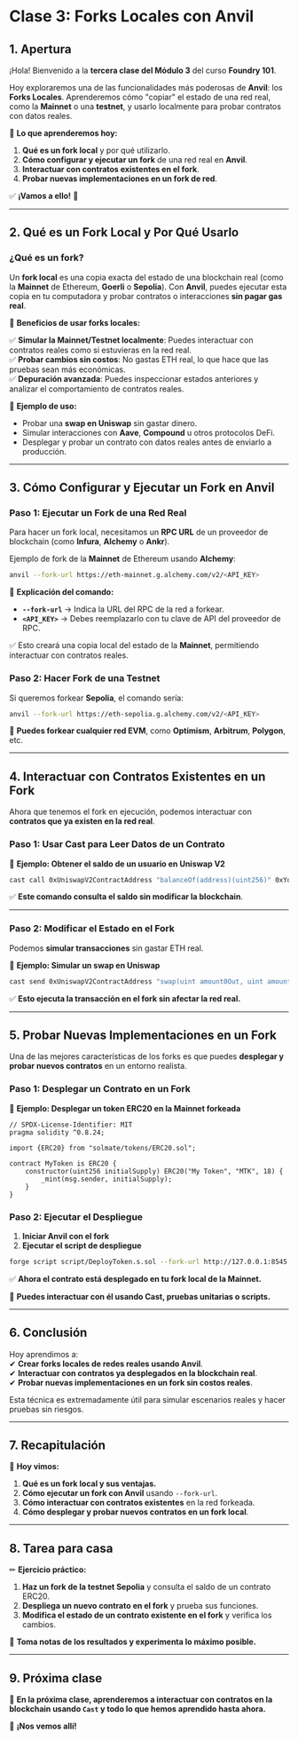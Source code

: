# **Clase 3: Forks Locales con Anvil**  

## **1. Apertura**  

¡Hola! Bienvenido a la **tercera clase del Módulo 3** del curso **Foundry 101**.  

Hoy exploraremos una de las funcionalidades más poderosas de **Anvil**: los **Forks Locales**. Aprenderemos cómo "copiar" el estado de una red real, como la **Mainnet** o una **testnet**, y usarlo localmente para probar contratos con datos reales.  

📌 **Lo que aprenderemos hoy:**  

1. **Qué es un fork local** y por qué utilizarlo.  
2. **Cómo configurar y ejecutar un fork** de una red real en **Anvil**.  
3. **Interactuar con contratos existentes en el fork**.  
4. **Probar nuevas implementaciones en un fork de red**.  

✅ **¡Vamos a ello!** 🚀  

---

## **2. Qué es un Fork Local y Por Qué Usarlo**  

### **¿Qué es un fork?**  

Un **fork local** es una copia exacta del estado de una blockchain real (como la **Mainnet** de Ethereum, **Goerli** o **Sepolia**). Con **Anvil**, puedes ejecutar esta copia en tu computadora y probar contratos o interacciones **sin pagar gas real**.  

📌 **Beneficios de usar forks locales:**  

✅ **Simular la Mainnet/Testnet localmente**: Puedes interactuar con contratos reales como si estuvieras en la red real.  
✅ **Probar cambios sin costos**: No gastas ETH real, lo que hace que las pruebas sean más económicas.  
✅ **Depuración avanzada**: Puedes inspeccionar estados anteriores y analizar el comportamiento de contratos reales.  

📌 **Ejemplo de uso:**  
- Probar una **swap en Uniswap** sin gastar dinero.  
- Simular interacciones con **Aave**, **Compound** u otros protocolos DeFi.  
- Desplegar y probar un contrato con datos reales antes de enviarlo a producción.  

---

## **3. Cómo Configurar y Ejecutar un Fork en Anvil**  

### **Paso 1: Ejecutar un Fork de una Red Real**  

Para hacer un fork local, necesitamos un **RPC URL** de un proveedor de blockchain (como **Infura**, **Alchemy** o **Ankr**).  

Ejemplo de fork de la **Mainnet** de Ethereum usando **Alchemy**:  

```bash
anvil --fork-url https://eth-mainnet.g.alchemy.com/v2/<API_KEY>
```

📌 **Explicación del comando:**  
- **`--fork-url`** → Indica la URL del RPC de la red a forkear.  
- **`<API_KEY>`** → Debes reemplazarlo con tu clave de API del proveedor de RPC.  

✅ Esto creará una copia local del estado de la **Mainnet**, permitiendo interactuar con contratos reales.  

### **Paso 2: Hacer Fork de una Testnet**  

Si queremos forkear **Sepolia**, el comando sería:  

```bash
anvil --fork-url https://eth-sepolia.g.alchemy.com/v2/<API_KEY>
```

📌 **Puedes forkear cualquier red EVM**, como **Optimism**, **Arbitrum**, **Polygon**, etc.  

---

## **4. Interactuar con Contratos Existentes en un Fork**  

Ahora que tenemos el fork en ejecución, podemos interactuar con **contratos que ya existen en la red real**.  

### **Paso 1: Usar Cast para Leer Datos de un Contrato**  

📌 **Ejemplo: Obtener el saldo de un usuario en Uniswap V2**  

```bash
cast call 0xUniswapV2ContractAddress "balanceOf(address)(uint256)" 0xYourAddress --rpc-url http://127.0.0.1:8545
```

✅ **Este comando consulta el saldo sin modificar la blockchain**.  

---

### **Paso 2: Modificar el Estado en el Fork**  

Podemos **simular transacciones** sin gastar ETH real.  

📌 **Ejemplo: Simular un swap en Uniswap**  

```bash
cast send 0xUniswapV2ContractAddress "swap(uint amount0Out, uint amount1Out, address to, bytes calldata data)" 100 0 0xYourAddress "0x" --rpc-url http://127.0.0.1:8545 --private-key <PRIVATE_KEY>
```

✅ **Esto ejecuta la transacción en el fork sin afectar la red real.**  

---

## **5. Probar Nuevas Implementaciones en un Fork**  

Una de las mejores características de los forks es que puedes **desplegar y probar nuevos contratos** en un entorno realista.  

### **Paso 1: Desplegar un Contrato en un Fork**  

📌 **Ejemplo: Desplegar un token ERC20 en la Mainnet forkeada**  

```solidity
// SPDX-License-Identifier: MIT
pragma solidity ^0.8.24;

import {ERC20} from "solmate/tokens/ERC20.sol";

contract MyToken is ERC20 {
    constructor(uint256 initialSupply) ERC20("My Token", "MTK", 18) {
        _mint(msg.sender, initialSupply);
    }
}
```

### **Paso 2: Ejecutar el Despliegue**  

1. **Iniciar Anvil con el fork**  
2. **Ejecutar el script de despliegue**  

```bash
forge script script/DeployToken.s.sol --fork-url http://127.0.0.1:8545 --broadcast
```

✅ **Ahora el contrato está desplegado en tu fork local de la Mainnet.**  

📌 **Puedes interactuar con él usando Cast, pruebas unitarias o scripts.**  

---

## **6. Conclusión**  

Hoy aprendimos a:  
✔ **Crear forks locales de redes reales usando Anvil**.  
✔ **Interactuar con contratos ya desplegados en la blockchain real**.  
✔ **Probar nuevas implementaciones en un fork sin costos reales**.  

Esta técnica es extremadamente útil para simular escenarios reales y hacer pruebas sin riesgos.  

---

## **7. Recapitulación**  

📌 **Hoy vimos:**  
1. **Qué es un fork local y sus ventajas.**  
2. **Cómo ejecutar un fork con Anvil** usando `--fork-url`.  
3. **Cómo interactuar con contratos existentes** en la red forkeada.  
4. **Cómo desplegar y probar nuevos contratos en un fork local**.  

---

## **8. Tarea para casa**  

✏ **Ejercicio práctico:**  

1. **Haz un fork de la testnet Sepolia** y consulta el saldo de un contrato ERC20.  
2. **Despliega un nuevo contrato en el fork** y prueba sus funciones.  
3. **Modifica el estado de un contrato existente en el fork** y verifica los cambios.  

📌 **Toma notas de los resultados y experimenta lo máximo posible.**  

---

## **9. Próxima clase**  

📅 **En la próxima clase, aprenderemos a interactuar con contratos en la blockchain usando `Cast` y todo lo que hemos aprendido hasta ahora.**  

🚀 **¡Nos vemos allí!**  
